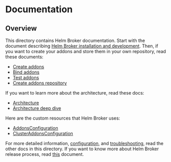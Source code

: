 # Documentation

## Overview

This directory contains Helm Broker documentation. Start with the document describing [Helm Broker installation and development](./01-installation.md). Then, if you want to create your addons and store them in your own repository, read these documents:
  - [Create addons](./04-create-addons.md)
  - [Bind addons](./05-bind-addons.md)
  - [Test addons](./06-test-addons.md)
  - [Create addons repository](./07-create-addons-repo.md)

If you want to learn more about the architecture, read these docs:
  - [Architecture](./02-architecture.md)
  - [Architecture deep dive](./03-architecture-deep-dive.md)

Here are the custom resources that Helm Broker uses:
  - [AddonsConfiguration](./13-cr-addonsconfiguration.md)
  - [ClusterAddonsConfiguration](./14-cr-clusteraddonsconfiguration.md)

For more detailed information, [configuration](./12-configuration.md), and [troubleshooting](./15-troubleshooting.md), read the other docs in this directory. If you want to know more about Helm Broker release process, read [this](./release/hb-release.md) document.

